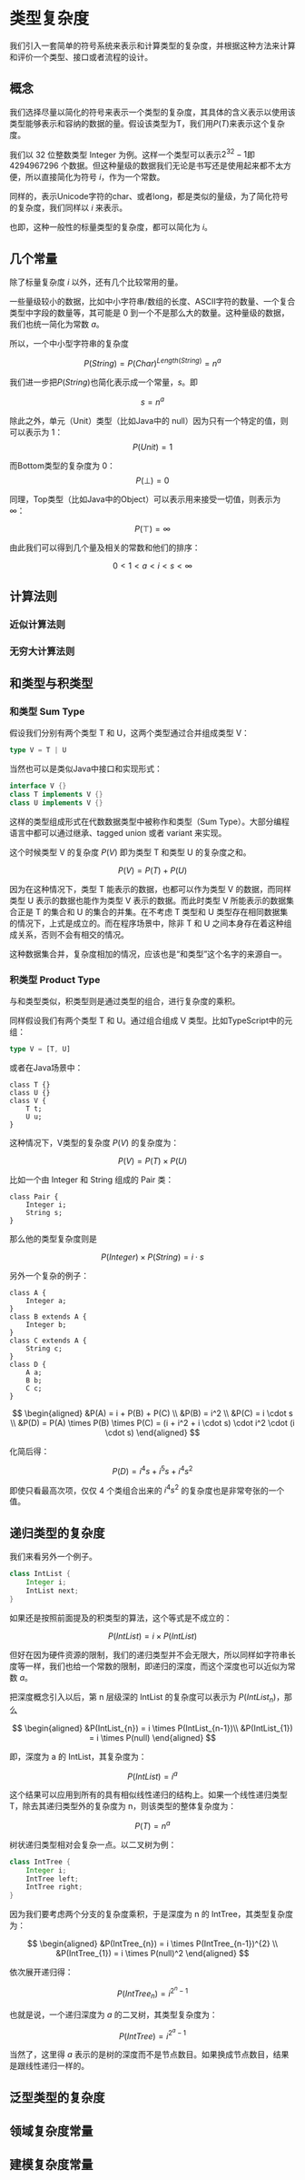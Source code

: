 # 类型复杂度

我们引入一套简单的符号系统来表示和计算类型的复杂度，并根据这种方法来计算和评价一个类型、接口或者流程的设计。

## 概念

我们选择尽量以简化的符号来表示一个类型的复杂度，其具体的含义表示以使用该类型能够表示和容纳的数据的量。假设该类型为T，我们用$P(T)$来表示这个复杂度。

我们以 32 位整数类型 Integer 为例。这样一个类型可以表示$2^{32}-1$即 4294967296 个数据。但这种量级的数据我们无论是书写还是使用起来都不太方便，所以直接简化为符号 $i$，作为一个常数。

同样的，表示Unicode字符的char、或者long，都是类似的量级，为了简化符号的复杂度，我们同样以 $i$ 来表示。

也即，这种一般性的标量类型的复杂度，都可以简化为 $i$。

## 几个常量

除了标量复杂度 $i$ 以外，还有几个比较常用的量。

一些量级较小的数据，比如中小字符串/数组的长度、ASCII字符的数量、一个复合类型中字段的数量等，其可能是 $0$ 到一个不是那么大的数量。这种量级的数据，我们也统一简化为常数 $a$。

所以，一个中小型字符串的复杂度

$$ 
P(String) = P(Char)^{Length(String)} = n^a
$$

我们进一步把$P(String)$也简化表示成一个常量，$s$。即

$$
s = n^a
$$

除此之外，单元（Unit）类型（比如Java中的 null）因为只有一个特定的值，则可以表示为 $1$：
$$
P(Unit) = 1
$$

而Bottom类型的复杂度为 0：
$$
P(\bot) = 0
$$

同理，Top类型（比如Java中的Object）可以表示用来接受一切值，则表示为 $\infty$：

$$
P(\top) = \infty
$$

由此我们可以得到几个量及相关的常数和他们的排序：

$$
0 \lt 1 \lt a \lt i \lt s \lt \infty
$$

## 计算法则

### 近似计算法则

### 无穷大计算法则

## 和类型与积类型

### 和类型 Sum Type

假设我们分别有两个类型 T 和 U，这两个类型通过合并组成类型 V：

```typescript
type V = T | U
```

当然也可以是类似Java中接口和实现形式：

```java
interface V {}
class T implements V {}
class U implements V {}
```

这样的类型组成形式在代数数据类型中被称作和类型（Sum Type）。大部分编程语言中都可以通过继承、tagged union 或者 variant 来实现。

这个时候类型 V 的复杂度 $P(V)$ 即为类型 T 和类型 U 的复杂度之和。

$$
P(V) = P(T) + P(U)
$$

因为在这种情况下，类型 T 能表示的数据，也都可以作为类型 V 的数据，而同样类型 U 表示的数据也能作为类型 V 表示的数据。而此时类型 V 所能表示的数据集合正是 T 的集合和 U 的集合的并集。在不考虑 T 类型和 U 类型存在相同数据集的情况下，上式是成立的。而在程序场景中，除非 T 和 U 之间本身存在着这种组成关系，否则不会有相交的情况。

这种数据集合并，复杂度相加的情况，应该也是“和类型”这个名字的来源自一。

### 积类型 Product Type

与和类型类似，积类型则是通过类型的组合，进行复杂度的乘积。

同样假设我们有两个类型 T 和 U。通过组合组成 V 类型。比如TypeScript中的元组：

```typescript
type V = [T, U]
```

或者在Java场景中：

```
class T {}
class U {}
class V {
    T t;
    U u;
}
```

这种情况下，V类型的复杂度 $P(V)$ 的复杂度为：

$$
P(V) = P(T) \times P(U)
$$

比如一个由 Integer 和 String 组成的 Pair 类：

```
class Pair {
    Integer i;
    String s;
}
```

那么他的类型复杂度则是 

$$
P(Integer) \times P(String) = i \cdot s
$$

另外一个复杂的例子：

```
class A {
    Integer a;
}
class B extends A {
    Integer b;
}
class C extends A {
    String c;
}
class D {
    A a;
    B b;
    C c;
}
```

$$
\begin{aligned}
&P(A) = i + P(B) + P(C) \\
&P(B) = i^2 \\
&P(C) = i \cdot s \\
&P(D) = P(A) \times P(B) \times P(C)
= (i + i^2 + i \cdot s) \cdot i^2 \cdot (i \cdot s)
\end{aligned}
$$

化简后得：

$$
P(D) = i^{4}s + i^{5}s +i^{4}s^{2}
$$

即使只看最高次项，仅仅 4 个类组合出来的 $i^{4}s^{2}$ 的复杂度也是非常夸张的一个值。

## 递归类型的复杂度

我们来看另外一个例子。

```java
class IntList {
    Integer i;
    IntList next;
}
```

如果还是按照前面提及的积类型的算法，这个等式是不成立的：

$$
P(IntList) = i \times P(IntList)
$$

但好在因为硬件资源的限制，我们的递归类型并不会无限大，所以同样如字符串长度等一样，我们也给一个常数的限制，即递归的深度，而这个深度也可以近似为常数 $a$。

把深度概念引入以后，第 n 层级深的 IntList 的复杂度可以表示为 $P(IntList_{n})$，那么

$$
\begin{aligned}
&P(IntList_{n}) = i \times P(IntList_{n-1})\\
&P(IntList_{1}) = i \times P(null)
\end{aligned}
$$

即，深度为 a 的 IntList，其复杂度为：

$$
P(IntList) = i^{a}
$$

这个结果可以应用到所有的具有相似线性递归的结构上。如果一个线性递归类型 T，除去其递归类型外的复杂度为 n，则该类型的整体复杂度为：

$$
P(T) = n^{a}
$$

树状递归类型相对会复杂一点。以二叉树为例：

```java
class IntTree {
    Integer i;
    IntTree left;
    IntTree right;
}
```

因为我们要考虑两个分支的复杂度乘积，于是深度为 n 的 IntTree，其类型复杂度为：

$$
\begin{aligned}
&P(IntTree_{n}) = i \times P(IntTree_{n-1})^{2} \\
&P(IntTree_{1}) = i \times P(null)^2
\end{aligned}
$$

依次展开递归得：

$$
P(IntTree_{n}) = i^{2^{n}-1}
$$

也就是说，一个递归深度为 $a$ 的二叉树，其类型复杂度为：

$$
P(IntTree) = i^{2^{a}-1}
$$

当然了，这里得 $a$ 表示的是树的深度而不是节点数目。如果换成节点数目，结果是跟线性递归一样的。

## 泛型类型的复杂度

## 领域复杂度常量

## 建模复杂度常量

